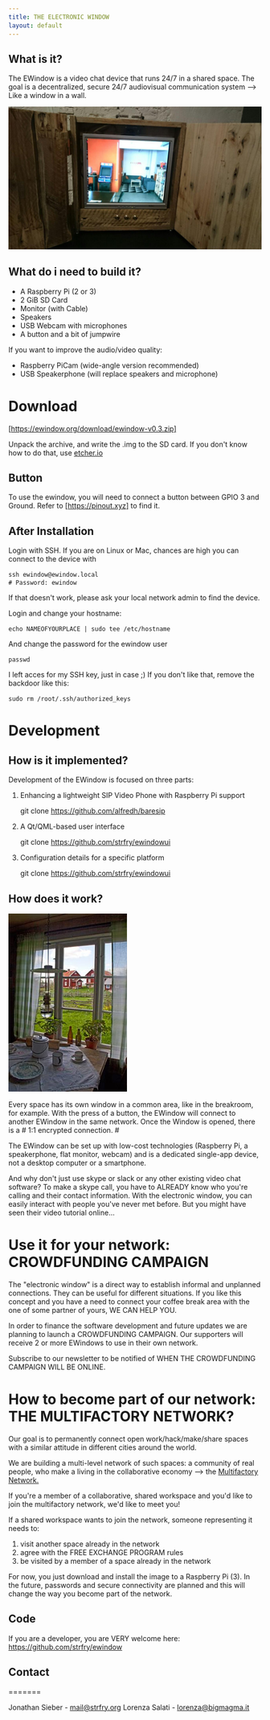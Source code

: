 ```yaml
---
title: THE ELECTRONIC WINDOW
layout: default
---
```

## What is it?

The EWindow is a video chat device that runs 24/7 in a shared space.
The goal is a decentralized, secure 24/7 audiovisual communication system --> Like a window in a wall.

![A view into the Fablab Munich](images/EWindow_HEi_VOW.jpg)

## What do i need to build it?

- A Raspberry Pi (2 or 3)
- 2 GiB  SD Card
- Monitor (with Cable)
- Speakers
- USB Webcam with microphones
- A button and a bit of jumpwire

If you want to improve the audio/video quality:
- Raspberry PiCam (wide-angle version recommended)
- USB Speakerphone (will replace speakers and microphone)

Download  
========

[https://ewindow.org/download/ewindow-v0.3.zip]: https://ewindow.org/download/ewindow-v0.3.zip "Get the Image for Raspberry Pi here"
[https://ewindow.org/download/ewindow-v0.3.zip]

Unpack the archive, and write the .img to the SD card.
If you don't know how to do that, use [etcher.io](http://etcher.io)

## Button

To use the ewindow, you will need to connect a button between GPIO 3 and Ground. Refer to [https://pinout.xyz] to find it.

## After Installation

Login with SSH. If you are on Linux or Mac, chances are high you can connect to the device with

    ssh ewindow@ewindow.local
    # Password: ewindow

If that doesn't work, please ask your local network admin to find the device.

Login and change your hostname:

    echo NAMEOFYOURPLACE | sudo tee /etc/hostname

And change the password for the ewindow user

    passwd

I left acces for my SSH key, just in case ;)
If you don't like that, remove the backdoor like this:

    sudo rm /root/.ssh/authorized_keys

Development  
===========

## How is it implemented?

Development of the EWindow is focused on three parts:

1) Enhancing a lightweight SIP Video Phone with Raspberry Pi support

    git clone https://github.com/alfredh/baresip
    
2) A Qt/QML-based user interface

    git clone https://github.com/strfry/ewindowui

3) Configuration details for a specific platform
    
    git clone https://github.com/strfry/ewindowui

## How does it work?

![the typical CASE di RINGHIERA, in North Italy. Every window is one in front of the other one and interaction is much more than in a flat.](Hackpad-D-export-09Dec2016_files/multifactory.jpg)

Every space has its own window in a common area, like in the breakroom, for example.
With the press of a button, the EWindow will connect to another EWindow in the same network.
Once the Window is opened, there is a # 1:1 encrypted connection. #

The EWindow can be set up with low-cost technologies (Raspberry Pi, a speakerphone, flat monitor, webcam) and is a dedicated single-app device, not a desktop computer or a smartphone.

And why don't just use skype or slack or any other existing video chat software? To make a skype call, you have to ALREADY know who you're calling and their contact information. With the electronic window, you can easily interact with people you've never met before. But you might have seen their video tutorial online...


# Use it for your network: CROWDFUNDING CAMPAIGN

The "electronic window" is a direct way to establish informal and unplanned connections. 
They can be useful for different situations.
If you like this concept and you have a need to connect your coffee break area with the one of some partner of yours, 
WE CAN HELP YOU.

In order to finance the software development and future updates we are planning to launch a CROWDFUNDING CAMPAIGN.
Our supporters will receive 2 or more EWindows to use in their own network.

Subscribe to our newsletter to be notified of WHEN THE CROWDFUNDING CAMPAIGN WILL BE ONLINE.



# How to become part of our network: THE MULTIFACTORY NETWORK?

Our goal is to permanently connect open work/hack/make/share spaces with a similar attitude in different cities around the world.

We are building a multi-level network of such spaces: a community of real people, who make a living in the collaborative economy --> the [Multifactory Network.](MultiFactory.md)

If you're a member of a collaborative, shared workspace and you'd like to join the multifactory network, 
we'd like to meet you!

If a shared workspace wants to join the network, someone representing it needs to:
1. visit another space already in the network
2. agree with the FREE EXCHANGE PROGRAM rules
3. be visited by a member of a space already in the network

For now, you just download and install the image to a Raspberry Pi (3).
In the future, passwords and secure connectivity are planned and this will change the way you become part of the network.


## Code
If you are a developer, you are VERY welcome here:
https://github.com/strfry/ewindow


## Contact
=======

Jonathan Sieber - mail@strfry.org
Lorenza Salati - lorenza@bigmagma.it
